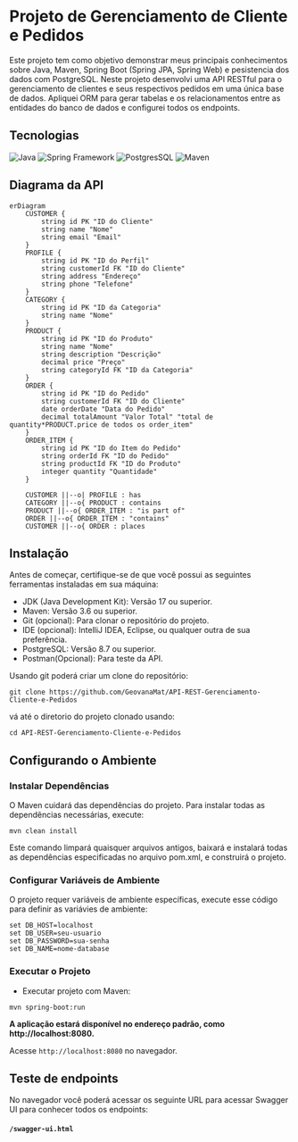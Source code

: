 # Projeto de Gerenciamento de Cliente e Pedidos

Este projeto tem como objetivo demonstrar meus principais conhecimentos sobre Java, Maven, Spring Boot (Spring JPA, Spring Web) e pesistencia dos dados com PostgreSQL. Neste projeto desenvolvi uma API RESTful para o gerenciamento de clientes e seus respectivos pedidos em uma única base de dados. Apliquei ORM para gerar tabelas e os relacionamentos entre as entidades do banco de dados e configurei todos os endpoints.

## Tecnologias

![Java](https://img.icons8.com/?size=30&id=13679&format=png&color=000000)
![Spring Framework](https://img.icons8.com/?size=30&id=90519&format=png&color=000000)
![PostgresSQL](https://img.icons8.com/?size=30&id=38561&format=png&color=000000)
![Maven](https://img.icons8.com/?size=30&id=t5FJr3NzrPSm&format=png&color=FFFFFF)

## Diagrama da API


```mermaid
erDiagram
    CUSTOMER {
        string id PK "ID do Cliente"
        string name "Nome"
        string email "Email"
    }
    PROFILE {
        string id PK "ID do Perfil"
        string customerId FK "ID do Cliente"
        string address "Endereço"
        string phone "Telefone"
    }
    CATEGORY {
        string id PK "ID da Categoria"
        string name "Nome"
    }
    PRODUCT {
        string id PK "ID do Produto"
        string name "Nome"
        string description "Descrição"
        decimal price "Preço"
        string categoryId FK "ID da Categoria"
    }
    ORDER {
        string id PK "ID do Pedido"
        string customerId FK "ID do Cliente"
        date orderDate "Data do Pedido"
        decimal totalAmount "Valor Total" "total de quantity*PRODUCT.price de todos os order_item"
    }
    ORDER_ITEM {
        string id PK "ID do Item do Pedido"
        string orderId FK "ID do Pedido"
        string productId FK "ID do Produto"
        integer quantity "Quantidade"
    }

    CUSTOMER ||--o| PROFILE : has
    CATEGORY ||--o{ PRODUCT : contains
    PRODUCT ||--o{ ORDER_ITEM : "is part of"
    ORDER ||--o{ ORDER_ITEM : "contains"
    CUSTOMER ||--o{ ORDER : places
```

## Instalação

Antes de começar, certifique-se de que você possui as seguintes ferramentas instaladas em sua máquina:

- JDK (Java Development Kit): Versão 17 ou superior.
- Maven: Versão 3.6 ou superior.
- Git (opcional): Para clonar o repositório do projeto.
- IDE (opcional): IntelliJ IDEA, Eclipse, ou qualquer outra de sua preferência.
- PostgreSQL: Versão 8.7 ou superior.
- Postman(Opcional): Para teste da API.

Usando git poderá criar um clone do repositório:

```
git clone https://github.com/GeovanaMat/API-REST-Gerenciamento-Cliente-e-Pedidos
```

vá até o diretorio do projeto clonado usando:
````
cd API-REST-Gerenciamento-Cliente-e-Pedidos
````

## Configurando o Ambiente

### Instalar Dependências
O Maven cuidará das dependências do projeto. Para instalar todas as dependências necessárias, execute:

````
mvn clean install
````

Este comando limpará quaisquer arquivos antigos, baixará e instalará todas as dependências especificadas no arquivo pom.xml, e construirá o projeto.


### Configurar Variáveis de Ambiente 
O  projeto requer variáveis de ambiente específicas, execute esse código para definir as variávies de ambiente:

````
set DB_HOST=localhost
set DB_USER=seu-usuario
set DB_PASSWORD=sua-senha
set DB_NAME=nome-database
````

### Executar o Projeto
- Executar projeto com Maven:
  
```
mvn spring-boot:run
````

**A aplicação estará disponível no endereço padrão, como http://localhost:8080.**

Acesse `http://localhost:8080` no navegador.

## Teste de endpoints

No navegador você poderá acessar os seguinte URL para acessar Swagger UI para conhecer todos os endpoints:
#### `/swagger-ui.html`

